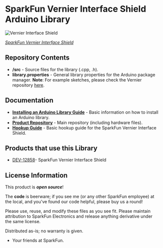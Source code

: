 SparkFun Vernier Interface Shield Arduino Library
=================================================

![Vernier Interface Shield](https://cdn.sparkfun.com//assets/parts/9/7/2/4/12858-01.jpg)

[*SparkFun Vernier Interface Shield*](https://www.sparkfun.com/products/12858)

Repository Contents
-------------------

* **/src** - Source files for the library (.cpp, .h).
* **library.properties** - General library properties for the Arduino package manager. 
**Note**: For example sketches, please check the Vernier repository [here](https://github.com/VernierSoftwareTechnology/arduino).

Documentation
--------------
* **[Installing an Arduino Library Guide](https://learn.sparkfun.com/tutorials/installing-an-arduino-library)** - Basic information on how to install an Arduino library.
* **[Product Repository](https://github.com/sparkfun/Vernier_Interface_Shield)** - Main repository (including hardware files).
* **[Hookup Guide](https://learn.sparkfun.com/tutorials/vernier-shield-hookup-guide)** - Basic hookup guide for the SparkFun Vernier Interface Shield.

Products that use this Library 
---------------------------------

* [DEV-12858](https://www.sparkfun.com/products/12858)- SparkFun Vernier Interface Shield


License Information
-------------------

This product is _**open source**_! 

The **code** is beerware; if you see me (or any other SparkFun employee) at the local, and you've found our code helpful, please buy us a round!

Please use, reuse, and modify these files as you see fit. Please maintain attribution to SparkFun Electronics and release anything derivative under the same license.

Distributed as-is; no warranty is given.

- Your friends at SparkFun.


